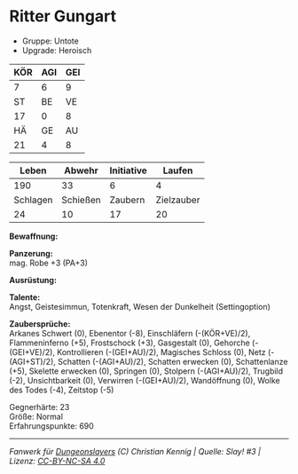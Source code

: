# Ritter Gungart  
- Gruppe: Untote  
- Upgrade: Heroisch  

| KÖR | AGI | GEI |  
| --- | --- | --- |  
| 7   | 6   | 9   |
| ST  | BE  | VE  |  
| 17  | 0   | 8   |
| HÄ  | GE  | AU  |  
| 21  | 4   | 8   |


| Leben    | Abwehr   | Initiative | Laufen     |
| -------- | -------- | ---------- | ---------- |
| 190      | 33       | 6          | 4          |
| Schlagen | Schießen | Zaubern    | Zielzauber |
| 24       | 10       | 17         | 20         |

**Bewaffnung:**  


**Panzerung:**  
mag. Robe +3 (PA+3)

**Ausrüstung:**  


**Talente:**  
Angst, Geistesimmun, Totenkraft, Wesen der Dunkelheit (Settingoption)

**Zaubersprüche:**  
Arkanes Schwert (0), Ebenentor (-8), Einschläfern (-(KÖR+VE)/2), Flammeninferno (+5), Frostschock (+3), Gasgestalt (0), Gehorche (-(GEI+VE)/2), Kontrollieren (-(GEI+AU)/2), Magisches Schloss (0), Netz (-(AGI+ST)/2), Schatten (-(AGI+AU)/2), Schatten erwecken (0), Schattenlanze (+5), Skelette erwecken (0), Springen (0), Stolpern (-(AGI+AU)/2), Trugbild (-2), Unsichtbarkeit (0), Verwirren (-(GEI+AU)/2), Wandöffnung (0), Wolke des Todes (-4), Zeitstop (-5)

Gegnerhärte: 23  
Größe: Normal  
Erfahrungspunkte: 690  



___
*Fanwerk für [Dungeonslayers](https://www.dungeonslayers.net/) (C) Christian Kennig | Quelle: Slay! #3 | Lizenz: [CC-BY-NC-SA 4.0](https://creativecommons.org/licenses/by-nc-sa/4.0/deed.de)*